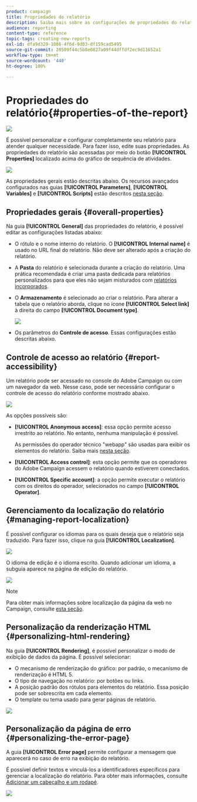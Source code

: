 ```yaml
---
product: campaign
title: Propriedades do relatório
description: Saiba mais sobre as configurações de propriedades do relatório
audience: reporting
content-type: reference
topic-tags: creating-new-reports
exl-id: dfa9d329-1086-4f6d-9d03-df159cad5495
source-git-commit: 20509f44c5b8e0827a09f44dffdf2ec9d11652a1
workflow-type: tm+mt
source-wordcount: '440'
ht-degree: 100%

---
```


# Propriedades do relatório{#properties-of-the-report}

![](../../assets/common.svg)

É possível personalizar e configurar completamente seu relatório para atender qualquer necessidade. Para fazer isso, edite suas propriedades. As propriedades do relatório são acessadas por meio do botão **[!UICONTROL Properties]** localizado acima do gráfico de sequência de atividades.

![](assets/s_ncs_advuser_report_properties_01.png)

As propriedades gerais estão descritas abaixo. Os recursos avançados configurados nas guias **[!UICONTROL Parameters]**, **[!UICONTROL Variables]** e **[!UICONTROL Scripts]** estão descritos [nesta seção](../../reporting/using/advanced-functionalities.md).

## Propriedades gerais {#overall-properties}

Na guia **[!UICONTROL General]** das propriedades do relatório, é possível editar as configurações listadas abaixo:

* O rótulo e o nome interno do relatório. O **[!UICONTROL Internal name]** é usado no URL final do relatório. Não deve ser alterado após a criação do relatório.

* A **Pasta** do relatório é selecionada durante a criação do relatório. Uma prática recomendada é criar uma pasta dedicada para relatórios personalizados para que eles não sejam misturados com [relatórios incorporados](../../reporting/using/about-campaign-built-in-reports.md).

* O **Armazenamento** é selecionado ao criar o relatório. Para alterar a tabela que o relatório aborda, clique no ícone **[!UICONTROL Select link]** à direita do campo **[!UICONTROL Document type]**.

   ![](assets/s_ncs_advuser_report_properties_02.png)

* Os parâmetros do **Controle de acesso**. Essas configurações estão descritas abaixo.

## Controle de acesso ao relatório {#report-accessibility}

Um relatório pode ser acessado no console do Adobe Campaign ou com um navegador da web. Nesse caso, pode ser necessário configurar o controle de acesso do relatório conforme mostrado abaixo.

![](assets/s_ncs_advuser_report_properties_02b.png)

As opções possíveis são:

* **[!UICONTROL Anonymous access]**: essa opção permite acesso irrestrito ao relatório. No entanto, nenhuma manipulação é possível.

   As permissões do operador técnico &quot;webapp&quot; são usadas para exibir os elementos do relatório. Saiba mais [nesta seção](../../platform/using/access-management-operators.md).

* **[!UICONTROL Access control]**: esta opção permite que os operadores do Adobe Campaign acessem o relatório quando estiverem conectados.
* **[!UICONTROL Specific account]**: a opção permite executar o relatório com os direitos do operador, selecionados no campo **[!UICONTROL Operator]**.

## Gerenciamento da localização do relatório {#managing-report-localization}

É possível configurar os idiomas para os quais deseja que o relatório seja traduzido. Para fazer isso, clique na guia **[!UICONTROL Localization]**.

![](assets/s_ncs_advuser_report_properties_06.png)

O idioma de edição é o idioma escrito. Quando adicionar um idioma, a subguia aparece na página de edição do relatório.

![](assets/s_ncs_advuser_report_properties_05a.png)

>[!NOTE]
>
>Para obter mais informações sobre localização da página da web no Campaign, consulte [esta seção](../../web/using/translating-a-web-form.md).

## Personalização da renderização HTML {#personalizing-html-rendering}

Na guia **[!UICONTROL Rendering]**, é possível personalizar o modo de exibição de dados da página. É possível selecionar:

* O mecanismo de renderização do gráfico: por padrão, o mecanismo de renderização é HTML 5.
* O tipo de navegação no relatório: por botões ou links.
* A posição padrão dos rótulos para elementos do relatório. Essa posição pode ser sobrescrita em cada elemento.
* O template ou tema usado para gerar páginas de relatório.

![](assets/s_ncs_advuser_report_properties_08.png)

## Personalização da página de erro {#personalizing-the-error-page}

A guia **[!UICONTROL Error page]** permite configurar a mensagem que aparecerá no caso de erro na exibição do relatório.

É possível definir textos e vinculá-los a identificadores específicos para gerenciar a localização do relatório. Para obter mais informações, consulte [Adicionar um cabeçalho e um rodapé](../../reporting/using/element-layout.md#adding-a-header-and-a-footer).

![](assets/s_ncs_advuser_report_properties_11.png)
